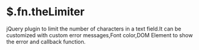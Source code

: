 # $.fn.theLimiter



jQuery plugin to limit the number of characters in a text field.It can be customized with custom error messages,Font color,DOM Element to show the error and callback function.




